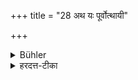 +++
title = "28 अथ यः पूर्वोत्थायी"

+++

<details><summary>Bühler</summary>

28. Now of him who rises before (his teacher) and goes to rest after (him), they say that he does not sleep.
</details>

<details><summary>हरदत्त-टीका</summary>

## सूत्रम्
अथ यः पृर्वोत्थायी जघन्यसंवेशी तमाहुर्न
स्वपितीति ॥ २८ ॥  
### टिप्पनी
या पूर्वमाचार्यादुत्तिष्ठति प्रतिबुध्यते । जघन्यशब्दः पश्चादर्थे । जघन्यश्च संविशति, तं ब्रह्मचारिणं न स्वपितीति धर्मज्ञा आहु । प्रयोजनमुपनयने 'मा सुषुप्था' इति संशासनस्यायमर्थः, न स्वापस्यात्यन्ताभाव इति । अथशब्दश्च वाक्योपक्रमे ॥ २८॥
</details>
